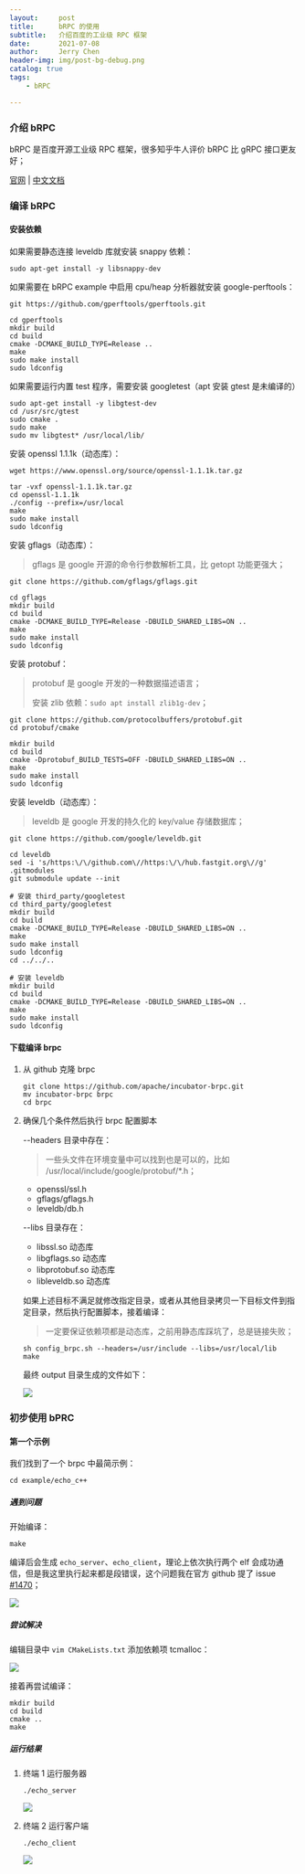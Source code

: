 ```yaml
---
layout:     post
title:      bRPC 的使用
subtitle:   介绍百度的工业级 RPC 框架
date:       2021-07-08
author:     Jerry Chen
header-img: img/post-bg-debug.png
catalog: true
tags:
    - bRPC

---
```


### 介绍 bRPC

bRPC 是百度开源工业级 RPC 框架，很多知乎牛人评价 bRPC 比 gRPC 接口更友好；

[官网](https://brpc.apache.org/) | [中文文档](https://github.com/apache/incubator-brpc/blob/master/README_cn.md) 

### 编译 bRPC

#### 安装依赖

如果需要静态连接 leveldb 库就安装 snappy 依赖：

```shell
sudo apt-get install -y libsnappy-dev
```

如果需要在 bRPC example 中启用 cpu/heap 分析器就安装 google-perftools：

```shell
git https://github.com/gperftools/gperftools.git

cd gperftools
mkdir build
cd build
cmake -DCMAKE_BUILD_TYPE=Release ..
make
sudo make install
sudo ldconfig
```

如果需要运行内置 test 程序，需要安装 googletest（apt 安装 gtest 是未编译的）

```shell
sudo apt-get install -y libgtest-dev
cd /usr/src/gtest
sudo cmake .
sudo make
sudo mv libgtest* /usr/local/lib/
```

安装 openssl 1.1.1k（动态库）：

```shell
wget https://www.openssl.org/source/openssl-1.1.1k.tar.gz

tar -vxf openssl-1.1.1k.tar.gz
cd openssl-1.1.1k
./config --prefix=/usr/local
make
sudo make install
sudo ldconfig
```

安装 gflags（动态库）：

> gflags 是 google 开源的命令行参数解析工具，比 getopt 功能更强大；

```shell
git clone https://github.com/gflags/gflags.git

cd gflags
mkdir build
cd build
cmake -DCMAKE_BUILD_TYPE=Release -DBUILD_SHARED_LIBS=ON ..
make
sudo make install
sudo ldconfig
```

安装 protobuf：

> protobuf 是 google 开发的一种数据描述语言；
>
> 安装 zlib 依赖：`sudo apt install zlib1g-dev`；

```shell
git clone https://github.com/protocolbuffers/protobuf.git
cd protobuf/cmake
   
mkdir build
cd build
cmake -Dprotobuf_BUILD_TESTS=OFF -DBUILD_SHARED_LIBS=ON ..
make
sudo make install
sudo ldconfig
```

安装 leveldb（动态库）：

> leveldb 是 google 开发的持久化的 key/value 存储数据库；

```shell
git clone https://github.com/google/leveldb.git

cd leveldb
sed -i 's/https:\/\/github.com\//https:\/\/hub.fastgit.org\//g' .gitmodules
git submodule update --init

# 安装 third_party/googletest
cd third_party/googletest
mkdir build
cd build
cmake -DCMAKE_BUILD_TYPE=Release -DBUILD_SHARED_LIBS=ON ..
make
sudo make install
sudo ldconfig
cd ../../..

# 安装 leveldb
mkdir build
cd build
cmake -DCMAKE_BUILD_TYPE=Release -DBUILD_SHARED_LIBS=ON ..
make
sudo make install
sudo ldconfig
```

#### 下载编译 brpc

1. 从 github 克隆 brpc

   ```shell
   git clone https://github.com/apache/incubator-brpc.git
   mv incubator-brpc brpc
   cd brpc
   ```

2. 确保几个条件然后执行 brpc 配置脚本

   --headers 目录中存在：

   > 一些头文件在环境变量中可以找到也是可以的，比如 /usr/local/include/google/protobuf/*.h；

   * openssl/ssl.h
   * gflags/gflags.h
   * leveldb/db.h

   --libs 目录存在：

   * libssl.so 动态库
   * libgflags.so 动态库
   * libprotobuf.so 动态库
   * libleveldb.so 动态库

   如果上述目标不满足就修改指定目录，或者从其他目录拷贝一下目标文件到指定目录，然后执行配置脚本，接着编译：

   > 一定要保证依赖项都是动态库，之前用静态库踩坑了，总是链接失败；

   ```shell
   sh config_brpc.sh --headers=/usr/include --libs=/usr/local/lib
   make
   ```

   最终 output 目录生成的文件如下：

   ![](https://raw.githubusercontent.com/jvfan/jvfan.github.io/master/img/post_img/20210709130744.png)

### 初步使用 bPRC

#### 第一个示例

我们找到了一个 brpc 中最简示例：

```shell
cd example/echo_c++
```

##### 遇到问题

开始编译：

```shell
make
```

编译后会生成 `echo_server`、`echo_client`，理论上依次执行两个 elf 会成功通信，但是我这里执行起来都是段错误，这个问题我在官方 github 提了 issue [#1470](https://github.com/apache/incubator-brpc/issues/1470)；

![](https://raw.githubusercontent.com/jvfan/jvfan.github.io/master/img/post_img/20210709131649.png)

##### 尝试解决

编辑目录中 `vim CMakeLists.txt` 添加依赖项 tcmalloc：

![](https://raw.githubusercontent.com/jvfan/jvfan.github.io/master/img/post_img/20210709155912.png)

接着再尝试编译：

```shell
mkdir build
cd build
cmake ..
make
```

##### 运行结果

1. 终端 1 运行服务器

   ```shell
   ./echo_server
   ```

   ![](https://raw.githubusercontent.com/jvfan/jvfan.github.io/master/img/post_img/20210709160527.png)

2. 终端 2 运行客户端

   ```shell
   ./echo_client
   ```

   ![](https://raw.githubusercontent.com/jvfan/jvfan.github.io/master/img/post_img/20210709160708.png)

